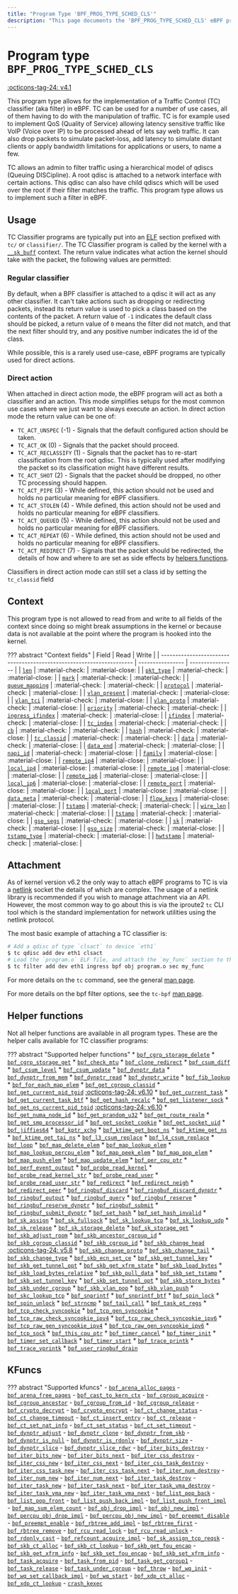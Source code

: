 ```yaml
---
title: "Program Type 'BPF_PROG_TYPE_SCHED_CLS'"
description: "This page documents the 'BPF_PROG_TYPE_SCHED_CLS' eBPF program type, including its definition, usage, program types that can use it, and examples."
---
```

# Program type `BPF_PROG_TYPE_SCHED_CLS`

<!-- [FEATURE_TAG](BPF_PROG_TYPE_SCHED_CLS) -->
[:octicons-tag-24: v4.1](https://github.com/torvalds/linux/commit/96be4325f443dbbfeb37d2a157675ac0736531a1)
<!-- [/FEATURE_TAG] -->

This program type allows for the implementation of a Traffic Control (TC) classifier (aka filter) in eBPF. TC can be used for a number of use cases, all of them having to do with the manipulation of traffic. TC is for example used to implement QoS (Quality of Service) allowing latency sensitive traffic like VoIP (Voice over IP) to be processed ahead of lets say web traffic. It can also drop packets to simulate packet-loss, add latency to simulate distant clients or apply bandwidth limitations for applications or users, to name a few.

TC allows an admin to filter traffic using a hierarchical model of qdiscs (<nospell>Queuing DISCipline</nospell>). A root qdisc is attached to a network interface with certain actions. This qdisc can also have child qdiscs which will be used over the root if their filter matches the traffic. This program type allows us to implement such a filter in eBPF.

## Usage

TC Classifier programs are typically put into an [ELF](../../concepts/elf.md) section prefixed with `tc/` or `classifier/`. The TC Classifier program is called by the kernel with a [`__sk_buff`](../program-context/__sk_buff.md) context. The return value indicates what action the kernel should take with the packet, the following values are permitted:

### Regular classifier

By default, when a BPF classifier is attached to a qdisc it will act as any other classifier. It can't take actions such as dropping or redirecting packets, instead its return value is used to pick a class based on the contents of the packet. A return value of `-1` indicates the default class should be picked, a return value of `0` means the filter did not match, and that the next filter should try, and any positive number indicates the id of the class.

While possible, this is a rarely used use-case, eBPF programs are typically used for direct actions.

### Direct action

When attached in direct action mode, the eBPF program will act as both a classifier and an action. This mode simplifies setups for the most common use cases where we just want to always execute an action. In direct action mode the return value can be one of:

* `TC_ACT_UNSPEC` (-1) - Signals that the default configured action should be taken.
* `TC_ACT_OK` (0) - Signals that the packet should proceed.
* `TC_ACT_RECLASSIFY` (1) - Signals that the packet has to re-start classification from the root qdisc. This is typically used after modifying the packet so its classification might have different results.
* `TC_ACT_SHOT` (2) - Signals that the packet should be dropped, no other TC processing should happen.
* `TC_ACT_PIPE`	(3) - While defined, this action should not be used and holds no particular meaning for eBPF classifiers.
* `TC_ACT_STOLEN` (4) - While defined, this action should not be used and holds no particular meaning for eBPF classifiers.
* `TC_ACT_QUEUED` (5) - While defined, this action should not be used and holds no particular meaning for eBPF classifiers.
* `TC_ACT_REPEAT` (6) - While defined, this action should not be used and holds no particular meaning for eBPF classifiers.
* `TC_ACT_REDIRECT`	(7) - Signals that the packet should be redirected, the details of how and where to are set as side effects by [helpers functions](../helper-function/index.md).

Classifiers in direct action mode can still set a class id by setting the `tc_classid` field 

## Context

This program type is not allowed to read from and write to all fields of the context since doing so might break assumptions in the kernel or because data is not available at the point where the program is hooked into the kernel.

<!-- Information based on `tc_cls_act_is_valid_access` and `bpf_skb_is_valid_access` functions in the kernel sources -->

??? abstract "Context fields"
    | Field                                                                | Read             | Write            |
    | -------------------------------------------------------------------- | ---------------- | ---------------- |
    | [`len`](../program-context/__sk_buff.md#len)                         | :material-check: | :material-close: |
    | [`pkt_type`](../program-context/__sk_buff.md#pkt_type)               | :material-check: | :material-close: |
    | [`mark`](../program-context/__sk_buff.md#mark)                       | :material-check: | :material-check: |
    | [`queue_mapping`](../program-context/__sk_buff.md#queue_mapping)     | :material-check: | :material-check: |
    | [`protocol`](../program-context/__sk_buff.md#protocol)               | :material-check: | :material-close: |
    | [`vlan_present`](../program-context/__sk_buff.md#vlan_present)       | :material-check: | :material-close: |
    | [`vlan_tci`](../program-context/__sk_buff.md#vlan_tci)               | :material-check: | :material-close: |
    | [`vlan_proto`](../program-context/__sk_buff.md#vlan_proto)           | :material-check: | :material-close: |
    | [`priority`](../program-context/__sk_buff.md#priority)               | :material-check: | :material-check: |
    | [`ingress_ifindex`](../program-context/__sk_buff.md#ingress_ifindex) | :material-check: | :material-close: |
    | [`ifindex`](../program-context/__sk_buff.md#ifindex)                 | :material-check: | :material-close: |
    | [`tc_index`](../program-context/__sk_buff.md#tc_index)               | :material-check: | :material-check: |
    | [`cb`](../program-context/__sk_buff.md#cb)                           | :material-check: | :material-check: |
    | [`hash`](../program-context/__sk_buff.md#hash)                       | :material-check: | :material-close: |
    | [`tc_classid`](../program-context/__sk_buff.md#tc_classid)           | :material-check: | :material-check: |
    | [`data`](../program-context/__sk_buff.md#data)                       | :material-check: | :material-close: |
    | [`data_end`](../program-context/__sk_buff.md#data_end)               | :material-check: | :material-close: |
    | [`napi_id`](../program-context/__sk_buff.md#napi_id)                 | :material-check: | :material-close: |
    | [`family`](../program-context/__sk_buff.md#family)                   | :material-close: | :material-close: |
    | [`remote_ip4`](../program-context/__sk_buff.md#remote_ip4)           | :material-close: | :material-close: |
    | [`local_ip4`](../program-context/__sk_buff.md#local_ip4)             | :material-close: | :material-close: |
    | [`remote_ip4`](../program-context/__sk_buff.md#remote_ip4)           | :material-close: | :material-close: |
    | [`remote_ip6`](../program-context/__sk_buff.md#remote_ip6)           | :material-close: | :material-close: |
    | [`local_ip6`](../program-context/__sk_buff.md#local_ip6)             | :material-close: | :material-close: |
    | [`remote_port`](../program-context/__sk_buff.md#remote_port)         | :material-close: | :material-close: |
    | [`local_port`](../program-context/__sk_buff.md#local_port)           | :material-close: | :material-close: |
    | [`data_meta`](../program-context/__sk_buff.md#data_meta)             | :material-check: | :material-close: |
    | [`flow_keys`](../program-context/__sk_buff.md#flow_keys)             | :material-close: | :material-close: |
    | [`tstamp`](../program-context/__sk_buff.md#tstamp)                   | :material-check: | :material-check: |
    | [`wire_len`](../program-context/__sk_buff.md#wire_len)               | :material-check: | :material-close: |
    | [`tstamp`](../program-context/__sk_buff.md#tstamp)                   | :material-check: | :material-close: |
    | [`gso_segs`](../program-context/__sk_buff.md#gso_segs)               | :material-check: | :material-close: |
    | [`sk`](../program-context/__sk_buff.md#sk)                           | :material-check: | :material-close: |
    | [`gso_size`](../program-context/__sk_buff.md#gso_size)               | :material-check: | :material-close: |
    | [`tstamp_type`](../program-context/__sk_buff.md#tstamp_type)         | :material-check: | :material-close: |
    | [`hwtstamp`](../program-context/__sk_buff.md#hwtstamp)               | :material-check: | :material-close: |

## Attachment

As of kernel version v6.2 the only way to attach eBPF programs to TC is via a [netlink](https://man7.org/linux/man-pages/man7/netlink.7.html) socket the details of which are complex. The usage of a netlink library is recommended if you wish to manage attachment via an API. However, the most common way to go about this is via the iproute2 `tc` CLI tool which is the standard implementation for network utilities using the netlink protocol.

The most basic example of attaching a TC classifier is:

```bash
# Add a qdisc of type `clsact` to device `eth1`
$ tc qdisc add dev eth1 clsact
# Load the `program.o` ELF file, and attach the `my_func` section to the qdisc of eth1 on the ingress side.
$ tc filter add dev eth1 ingress bpf obj program.o sec my_func
```

For more details on the `tc` command, see the general [man page](https://man7.org/linux/man-pages/man8/tc.8.html).

For more details on the bpf filter options, see the `tc-bpf` [man page](https://man7.org/linux/man-pages/man8/tc-bpf.8.html).

## Helper functions

Not all helper functions are available in all program types. These are the helper calls available for TC classifier programs:

<!-- DO NOT EDIT MANUALLY -->
<!-- [PROG_HELPER_FUNC_REF] -->
??? abstract "Supported helper functions"
    * [`bpf_cgrp_storage_delete`](../helper-function/bpf_cgrp_storage_delete.md)
    * [`bpf_cgrp_storage_get`](../helper-function/bpf_cgrp_storage_get.md)
    * [`bpf_check_mtu`](../helper-function/bpf_check_mtu.md)
    * [`bpf_clone_redirect`](../helper-function/bpf_clone_redirect.md)
    * [`bpf_csum_diff`](../helper-function/bpf_csum_diff.md)
    * [`bpf_csum_level`](../helper-function/bpf_csum_level.md)
    * [`bpf_csum_update`](../helper-function/bpf_csum_update.md)
    * [`bpf_dynptr_data`](../helper-function/bpf_dynptr_data.md)
    * [`bpf_dynptr_from_mem`](../helper-function/bpf_dynptr_from_mem.md)
    * [`bpf_dynptr_read`](../helper-function/bpf_dynptr_read.md)
    * [`bpf_dynptr_write`](../helper-function/bpf_dynptr_write.md)
    * [`bpf_fib_lookup`](../helper-function/bpf_fib_lookup.md)
    * [`bpf_for_each_map_elem`](../helper-function/bpf_for_each_map_elem.md)
    * [`bpf_get_cgroup_classid`](../helper-function/bpf_get_cgroup_classid.md)
    * [`bpf_get_current_pid_tgid`](../helper-function/bpf_get_current_pid_tgid.md) [:octicons-tag-24: v6.10](https://github.com/torvalds/linux/commit/eb166e522c77699fc19bfa705652327a1e51a117)
    * [`bpf_get_current_task`](../helper-function/bpf_get_current_task.md)
    * [`bpf_get_current_task_btf`](../helper-function/bpf_get_current_task_btf.md)
    * [`bpf_get_hash_recalc`](../helper-function/bpf_get_hash_recalc.md)
    * [`bpf_get_listener_sock`](../helper-function/bpf_get_listener_sock.md)
    * [`bpf_get_ns_current_pid_tgid`](../helper-function/bpf_get_ns_current_pid_tgid.md) [:octicons-tag-24: v6.10](https://github.com/torvalds/linux/commit/eb166e522c77699fc19bfa705652327a1e51a117)
    * [`bpf_get_numa_node_id`](../helper-function/bpf_get_numa_node_id.md)
    * [`bpf_get_prandom_u32`](../helper-function/bpf_get_prandom_u32.md)
    * [`bpf_get_route_realm`](../helper-function/bpf_get_route_realm.md)
    * [`bpf_get_smp_processor_id`](../helper-function/bpf_get_smp_processor_id.md)
    * [`bpf_get_socket_cookie`](../helper-function/bpf_get_socket_cookie.md)
    * [`bpf_get_socket_uid`](../helper-function/bpf_get_socket_uid.md)
    * [`bpf_jiffies64`](../helper-function/bpf_jiffies64.md)
    * [`bpf_kptr_xchg`](../helper-function/bpf_kptr_xchg.md)
    * [`bpf_ktime_get_boot_ns`](../helper-function/bpf_ktime_get_boot_ns.md)
    * [`bpf_ktime_get_ns`](../helper-function/bpf_ktime_get_ns.md)
    * [`bpf_ktime_get_tai_ns`](../helper-function/bpf_ktime_get_tai_ns.md)
    * [`bpf_l3_csum_replace`](../helper-function/bpf_l3_csum_replace.md)
    * [`bpf_l4_csum_replace`](../helper-function/bpf_l4_csum_replace.md)
    * [`bpf_loop`](../helper-function/bpf_loop.md)
    * [`bpf_map_delete_elem`](../helper-function/bpf_map_delete_elem.md)
    * [`bpf_map_lookup_elem`](../helper-function/bpf_map_lookup_elem.md)
    * [`bpf_map_lookup_percpu_elem`](../helper-function/bpf_map_lookup_percpu_elem.md)
    * [`bpf_map_peek_elem`](../helper-function/bpf_map_peek_elem.md)
    * [`bpf_map_pop_elem`](../helper-function/bpf_map_pop_elem.md)
    * [`bpf_map_push_elem`](../helper-function/bpf_map_push_elem.md)
    * [`bpf_map_update_elem`](../helper-function/bpf_map_update_elem.md)
    * [`bpf_per_cpu_ptr`](../helper-function/bpf_per_cpu_ptr.md)
    * [`bpf_perf_event_output`](../helper-function/bpf_perf_event_output.md)
    * [`bpf_probe_read_kernel`](../helper-function/bpf_probe_read_kernel.md)
    * [`bpf_probe_read_kernel_str`](../helper-function/bpf_probe_read_kernel_str.md)
    * [`bpf_probe_read_user`](../helper-function/bpf_probe_read_user.md)
    * [`bpf_probe_read_user_str`](../helper-function/bpf_probe_read_user_str.md)
    * [`bpf_redirect`](../helper-function/bpf_redirect.md)
    * [`bpf_redirect_neigh`](../helper-function/bpf_redirect_neigh.md)
    * [`bpf_redirect_peer`](../helper-function/bpf_redirect_peer.md)
    * [`bpf_ringbuf_discard`](../helper-function/bpf_ringbuf_discard.md)
    * [`bpf_ringbuf_discard_dynptr`](../helper-function/bpf_ringbuf_discard_dynptr.md)
    * [`bpf_ringbuf_output`](../helper-function/bpf_ringbuf_output.md)
    * [`bpf_ringbuf_query`](../helper-function/bpf_ringbuf_query.md)
    * [`bpf_ringbuf_reserve`](../helper-function/bpf_ringbuf_reserve.md)
    * [`bpf_ringbuf_reserve_dynptr`](../helper-function/bpf_ringbuf_reserve_dynptr.md)
    * [`bpf_ringbuf_submit`](../helper-function/bpf_ringbuf_submit.md)
    * [`bpf_ringbuf_submit_dynptr`](../helper-function/bpf_ringbuf_submit_dynptr.md)
    * [`bpf_set_hash`](../helper-function/bpf_set_hash.md)
    * [`bpf_set_hash_invalid`](../helper-function/bpf_set_hash_invalid.md)
    * [`bpf_sk_assign`](../helper-function/bpf_sk_assign.md)
    * [`bpf_sk_fullsock`](../helper-function/bpf_sk_fullsock.md)
    * [`bpf_sk_lookup_tcp`](../helper-function/bpf_sk_lookup_tcp.md)
    * [`bpf_sk_lookup_udp`](../helper-function/bpf_sk_lookup_udp.md)
    * [`bpf_sk_release`](../helper-function/bpf_sk_release.md)
    * [`bpf_sk_storage_delete`](../helper-function/bpf_sk_storage_delete.md)
    * [`bpf_sk_storage_get`](../helper-function/bpf_sk_storage_get.md)
    * [`bpf_skb_adjust_room`](../helper-function/bpf_skb_adjust_room.md)
    * [`bpf_skb_ancestor_cgroup_id`](../helper-function/bpf_skb_ancestor_cgroup_id.md)
    * [`bpf_skb_cgroup_classid`](../helper-function/bpf_skb_cgroup_classid.md)
    * [`bpf_skb_cgroup_id`](../helper-function/bpf_skb_cgroup_id.md)
    * [`bpf_skb_change_head`](../helper-function/bpf_skb_change_head.md) [:octicons-tag-24: v5.8](https://github.com/torvalds/linux/commit/6f3f65d80dac8f2bafce2213005821fccdce194c)
    * [`bpf_skb_change_proto`](../helper-function/bpf_skb_change_proto.md)
    * [`bpf_skb_change_tail`](../helper-function/bpf_skb_change_tail.md)
    * [`bpf_skb_change_type`](../helper-function/bpf_skb_change_type.md)
    * [`bpf_skb_ecn_set_ce`](../helper-function/bpf_skb_ecn_set_ce.md)
    * [`bpf_skb_get_tunnel_key`](../helper-function/bpf_skb_get_tunnel_key.md)
    * [`bpf_skb_get_tunnel_opt`](../helper-function/bpf_skb_get_tunnel_opt.md)
    * [`bpf_skb_get_xfrm_state`](../helper-function/bpf_skb_get_xfrm_state.md)
    * [`bpf_skb_load_bytes`](../helper-function/bpf_skb_load_bytes.md)
    * [`bpf_skb_load_bytes_relative`](../helper-function/bpf_skb_load_bytes_relative.md)
    * [`bpf_skb_pull_data`](../helper-function/bpf_skb_pull_data.md)
    * [`bpf_skb_set_tstamp`](../helper-function/bpf_skb_set_tstamp.md)
    * [`bpf_skb_set_tunnel_key`](../helper-function/bpf_skb_set_tunnel_key.md)
    * [`bpf_skb_set_tunnel_opt`](../helper-function/bpf_skb_set_tunnel_opt.md)
    * [`bpf_skb_store_bytes`](../helper-function/bpf_skb_store_bytes.md)
    * [`bpf_skb_under_cgroup`](../helper-function/bpf_skb_under_cgroup.md)
    * [`bpf_skb_vlan_pop`](../helper-function/bpf_skb_vlan_pop.md)
    * [`bpf_skb_vlan_push`](../helper-function/bpf_skb_vlan_push.md)
    * [`bpf_skc_lookup_tcp`](../helper-function/bpf_skc_lookup_tcp.md)
    * [`bpf_snprintf`](../helper-function/bpf_snprintf.md)
    * [`bpf_snprintf_btf`](../helper-function/bpf_snprintf_btf.md)
    * [`bpf_spin_lock`](../helper-function/bpf_spin_lock.md)
    * [`bpf_spin_unlock`](../helper-function/bpf_spin_unlock.md)
    * [`bpf_strncmp`](../helper-function/bpf_strncmp.md)
    * [`bpf_tail_call`](../helper-function/bpf_tail_call.md)
    * [`bpf_task_pt_regs`](../helper-function/bpf_task_pt_regs.md)
    * [`bpf_tcp_check_syncookie`](../helper-function/bpf_tcp_check_syncookie.md)
    * [`bpf_tcp_gen_syncookie`](../helper-function/bpf_tcp_gen_syncookie.md)
    * [`bpf_tcp_raw_check_syncookie_ipv4`](../helper-function/bpf_tcp_raw_check_syncookie_ipv4.md)
    * [`bpf_tcp_raw_check_syncookie_ipv6`](../helper-function/bpf_tcp_raw_check_syncookie_ipv6.md)
    * [`bpf_tcp_raw_gen_syncookie_ipv4`](../helper-function/bpf_tcp_raw_gen_syncookie_ipv4.md)
    * [`bpf_tcp_raw_gen_syncookie_ipv6`](../helper-function/bpf_tcp_raw_gen_syncookie_ipv6.md)
    * [`bpf_tcp_sock`](../helper-function/bpf_tcp_sock.md)
    * [`bpf_this_cpu_ptr`](../helper-function/bpf_this_cpu_ptr.md)
    * [`bpf_timer_cancel`](../helper-function/bpf_timer_cancel.md)
    * [`bpf_timer_init`](../helper-function/bpf_timer_init.md)
    * [`bpf_timer_set_callback`](../helper-function/bpf_timer_set_callback.md)
    * [`bpf_timer_start`](../helper-function/bpf_timer_start.md)
    * [`bpf_trace_printk`](../helper-function/bpf_trace_printk.md)
    * [`bpf_trace_vprintk`](../helper-function/bpf_trace_vprintk.md)
    * [`bpf_user_ringbuf_drain`](../helper-function/bpf_user_ringbuf_drain.md)
<!-- [/PROG_HELPER_FUNC_REF] -->

## KFuncs

<!-- [PROG_KFUNC_REF] -->
??? abstract "Supported kfuncs"
    - [`bpf_arena_alloc_pages`](../kfuncs/bpf_arena_alloc_pages.md)
    - [`bpf_arena_free_pages`](../kfuncs/bpf_arena_free_pages.md)
    - [`bpf_cast_to_kern_ctx`](../kfuncs/bpf_cast_to_kern_ctx.md)
    - [`bpf_cgroup_acquire`](../kfuncs/bpf_cgroup_acquire.md)
    - [`bpf_cgroup_ancestor`](../kfuncs/bpf_cgroup_ancestor.md)
    - [`bpf_cgroup_from_id`](../kfuncs/bpf_cgroup_from_id.md)
    - [`bpf_cgroup_release`](../kfuncs/bpf_cgroup_release.md)
    - [`bpf_crypto_decrypt`](../kfuncs/bpf_crypto_decrypt.md)
    - [`bpf_crypto_encrypt`](../kfuncs/bpf_crypto_encrypt.md)
    - [`bpf_ct_change_status`](../kfuncs/bpf_ct_change_status.md)
    - [`bpf_ct_change_timeout`](../kfuncs/bpf_ct_change_timeout.md)
    - [`bpf_ct_insert_entry`](../kfuncs/bpf_ct_insert_entry.md)
    - [`bpf_ct_release`](../kfuncs/bpf_ct_release.md)
    - [`bpf_ct_set_nat_info`](../kfuncs/bpf_ct_set_nat_info.md)
    - [`bpf_ct_set_status`](../kfuncs/bpf_ct_set_status.md)
    - [`bpf_ct_set_timeout`](../kfuncs/bpf_ct_set_timeout.md)
    - [`bpf_dynptr_adjust`](../kfuncs/bpf_dynptr_adjust.md)
    - [`bpf_dynptr_clone`](../kfuncs/bpf_dynptr_clone.md)
    - [`bpf_dynptr_from_skb`](../kfuncs/bpf_dynptr_from_skb.md)
    - [`bpf_dynptr_is_null`](../kfuncs/bpf_dynptr_is_null.md)
    - [`bpf_dynptr_is_rdonly`](../kfuncs/bpf_dynptr_is_rdonly.md)
    - [`bpf_dynptr_size`](../kfuncs/bpf_dynptr_size.md)
    - [`bpf_dynptr_slice`](../kfuncs/bpf_dynptr_slice.md)
    - [`bpf_dynptr_slice_rdwr`](../kfuncs/bpf_dynptr_slice_rdwr.md)
    - [`bpf_iter_bits_destroy`](../kfuncs/bpf_iter_bits_destroy.md)
    - [`bpf_iter_bits_new`](../kfuncs/bpf_iter_bits_new.md)
    - [`bpf_iter_bits_next`](../kfuncs/bpf_iter_bits_next.md)
    - [`bpf_iter_css_destroy`](../kfuncs/bpf_iter_css_destroy.md)
    - [`bpf_iter_css_new`](../kfuncs/bpf_iter_css_new.md)
    - [`bpf_iter_css_next`](../kfuncs/bpf_iter_css_next.md)
    - [`bpf_iter_css_task_destroy`](../kfuncs/bpf_iter_css_task_destroy.md)
    - [`bpf_iter_css_task_new`](../kfuncs/bpf_iter_css_task_new.md)
    - [`bpf_iter_css_task_next`](../kfuncs/bpf_iter_css_task_next.md)
    - [`bpf_iter_num_destroy`](../kfuncs/bpf_iter_num_destroy.md)
    - [`bpf_iter_num_new`](../kfuncs/bpf_iter_num_new.md)
    - [`bpf_iter_num_next`](../kfuncs/bpf_iter_num_next.md)
    - [`bpf_iter_task_destroy`](../kfuncs/bpf_iter_task_destroy.md)
    - [`bpf_iter_task_new`](../kfuncs/bpf_iter_task_new.md)
    - [`bpf_iter_task_next`](../kfuncs/bpf_iter_task_next.md)
    - [`bpf_iter_task_vma_destroy`](../kfuncs/bpf_iter_task_vma_destroy.md)
    - [`bpf_iter_task_vma_new`](../kfuncs/bpf_iter_task_vma_new.md)
    - [`bpf_iter_task_vma_next`](../kfuncs/bpf_iter_task_vma_next.md)
    - [`bpf_list_pop_back`](../kfuncs/bpf_list_pop_back.md)
    - [`bpf_list_pop_front`](../kfuncs/bpf_list_pop_front.md)
    - [`bpf_list_push_back_impl`](../kfuncs/bpf_list_push_back_impl.md)
    - [`bpf_list_push_front_impl`](../kfuncs/bpf_list_push_front_impl.md)
    - [`bpf_map_sum_elem_count`](../kfuncs/bpf_map_sum_elem_count.md)
    - [`bpf_obj_drop_impl`](../kfuncs/bpf_obj_drop_impl.md)
    - [`bpf_obj_new_impl`](../kfuncs/bpf_obj_new_impl.md)
    - [`bpf_percpu_obj_drop_impl`](../kfuncs/bpf_percpu_obj_drop_impl.md)
    - [`bpf_percpu_obj_new_impl`](../kfuncs/bpf_percpu_obj_new_impl.md)
    - [`bpf_preempt_disable`](../kfuncs/bpf_preempt_disable.md)
    - [`bpf_preempt_enable`](../kfuncs/bpf_preempt_enable.md)
    - [`bpf_rbtree_add_impl`](../kfuncs/bpf_rbtree_add_impl.md)
    - [`bpf_rbtree_first`](../kfuncs/bpf_rbtree_first.md)
    - [`bpf_rbtree_remove`](../kfuncs/bpf_rbtree_remove.md)
    - [`bpf_rcu_read_lock`](../kfuncs/bpf_rcu_read_lock.md)
    - [`bpf_rcu_read_unlock`](../kfuncs/bpf_rcu_read_unlock.md)
    - [`bpf_rdonly_cast`](../kfuncs/bpf_rdonly_cast.md)
    - [`bpf_refcount_acquire_impl`](../kfuncs/bpf_refcount_acquire_impl.md)
    - [`bpf_sk_assign_tcp_reqsk`](../kfuncs/bpf_sk_assign_tcp_reqsk.md)
    - [`bpf_skb_ct_alloc`](../kfuncs/bpf_skb_ct_alloc.md)
    - [`bpf_skb_ct_lookup`](../kfuncs/bpf_skb_ct_lookup.md)
    - [`bpf_skb_get_fou_encap`](../kfuncs/bpf_skb_get_fou_encap.md)
    - [`bpf_skb_get_xfrm_info`](../kfuncs/bpf_skb_get_xfrm_info.md)
    - [`bpf_skb_set_fou_encap`](../kfuncs/bpf_skb_set_fou_encap.md)
    - [`bpf_skb_set_xfrm_info`](../kfuncs/bpf_skb_set_xfrm_info.md)
    - [`bpf_task_acquire`](../kfuncs/bpf_task_acquire.md)
    - [`bpf_task_from_pid`](../kfuncs/bpf_task_from_pid.md)
    - [`bpf_task_get_cgroup1`](../kfuncs/bpf_task_get_cgroup1.md)
    - [`bpf_task_release`](../kfuncs/bpf_task_release.md)
    - [`bpf_task_under_cgroup`](../kfuncs/bpf_task_under_cgroup.md)
    - [`bpf_throw`](../kfuncs/bpf_throw.md)
    - [`bpf_wq_init`](../kfuncs/bpf_wq_init.md)
    - [`bpf_wq_set_callback_impl`](../kfuncs/bpf_wq_set_callback_impl.md)
    - [`bpf_wq_start`](../kfuncs/bpf_wq_start.md)
    - [`bpf_xdp_ct_alloc`](../kfuncs/bpf_xdp_ct_alloc.md)
    - [`bpf_xdp_ct_lookup`](../kfuncs/bpf_xdp_ct_lookup.md)
    - [`crash_kexec`](../kfuncs/crash_kexec.md)
<!-- [/PROG_KFUNC_REF] -->
